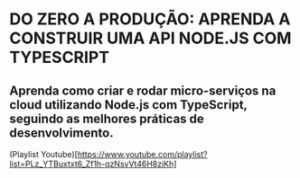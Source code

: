 ﻿# DO ZERO A PRODUÇÃO: APRENDA A CONSTRUIR UMA API NODE.JS COM TYPESCRIPT
 ## Aprenda como criar e rodar micro-serviços na cloud utilizando Node.js com TypeScript, seguindo as melhores práticas de desenvolvimento. 
 (Playlist Youtube)[https://www.youtube.com/playlist?list=PLz_YTBuxtxt6_Zf1h-qzNsvVt46H8ziKh]
